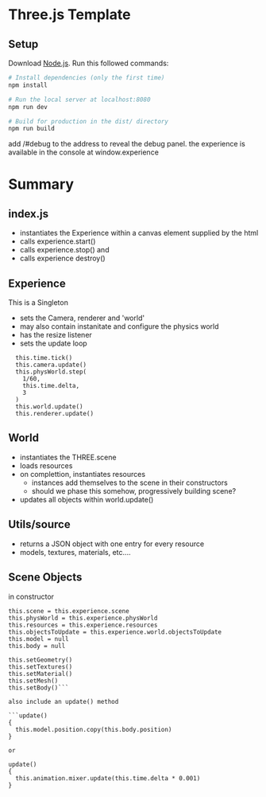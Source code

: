 # Three.js Template

## Setup

Download [Node.js](https://nodejs.org/en/download/).
Run this followed commands:

```bash
# Install dependencies (only the first time)
npm install

# Run the local server at localhost:8080
npm run dev

# Build for production in the dist/ directory
npm run build
```

add /#debug to the address to reveal the debug panel. the experience is available in the console at window.experience

# Summary

## index.js

- instantiates the Experience within a canvas element supplied by the html
- calls experience.start()
- calls experience.stop() and
- calls experience destroy()

## Experience

This is a Singleton

- sets the Camera, renderer and 'world'
- may also contain instanitate and configure the physics world
- has the resize listener
- sets the update loop

```
  this.time.tick()
  this.camera.update()
  this.physWorld.step(
    1/60,
    this.time.delta,
    3
  )
  this.world.update()
  this.renderer.update()
```

## World

- instantiates the THREE.scene
- loads resources
- on complettion, instantiates resources
  - instances add themselves to the scene in their constructors
  - should we phase this somehow, progressively building scene?
- updates all objects within world.update()

## Utils/source

- returns a JSON object with one entry for every resource
- models, textures, materials, etc....

## Scene Objects

in constructor

````this.experience = new Experience()
this.scene = this.experience.scene
this.physWorld = this.experience.physWorld
this.resources = this.experience.resources
this.objectsToUpdate = this.experience.world.objectsToUpdate
this.model = null
this.body = null

this.setGeometry()
this.setTextures()
this.setMaterial()
this.setMesh()
this.setBody()```

also include an update() method

```update()
{
  this.model.position.copy(this.body.position)
}

or

update()
{
  this.animation.mixer.update(this.time.delta * 0.001)
}
````
